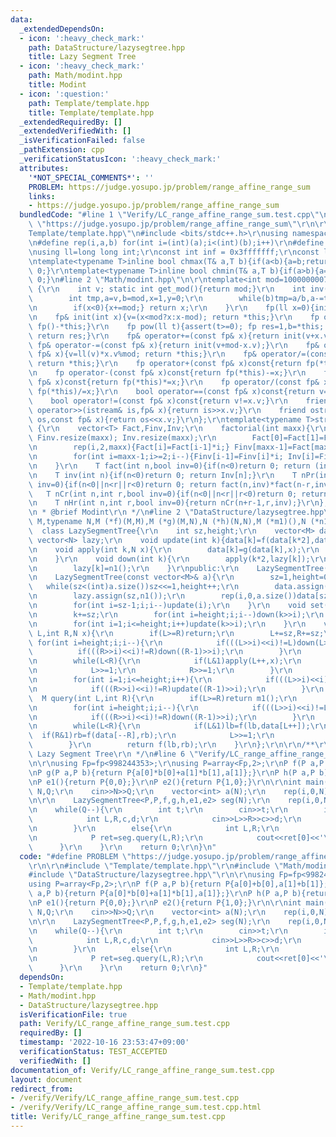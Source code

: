 ```yaml
---
data:
  _extendedDependsOn:
  - icon: ':heavy_check_mark:'
    path: DataStructure/lazysegtree.hpp
    title: Lazy Segment Tree
  - icon: ':heavy_check_mark:'
    path: Math/modint.hpp
    title: Modint
  - icon: ':question:'
    path: Template/template.hpp
    title: Template/template.hpp
  _extendedRequiredBy: []
  _extendedVerifiedWith: []
  _isVerificationFailed: false
  _pathExtension: cpp
  _verificationStatusIcon: ':heavy_check_mark:'
  attributes:
    '*NOT_SPECIAL_COMMENTS*': ''
    PROBLEM: https://judge.yosupo.jp/problem/range_affine_range_sum
    links:
    - https://judge.yosupo.jp/problem/range_affine_range_sum
  bundledCode: "#line 1 \"Verify/LC_range_affine_range_sum.test.cpp\"\n#define PROBLEM\
    \ \"https://judge.yosupo.jp/problem/range_affine_range_sum\"\r\n\r\n#line 1 \"\
    Template/template.hpp\"\n#include <bits/stdc++.h>\r\nusing namespace std;\r\n\r\
    \n#define rep(i,a,b) for(int i=(int)(a);i<(int)(b);i++)\r\n#define ALL(v) (v).begin(),(v).end()\r\
    \nusing ll=long long int;\r\nconst int inf = 0x3fffffff;\r\nconst ll INF = 0x1fffffffffffffff;\r\
    \ntemplate<typename T>inline bool chmax(T& a,T b){if(a<b){a=b;return 1;}return\
    \ 0;}\r\ntemplate<typename T>inline bool chmin(T& a,T b){if(a>b){a=b;return 1;}return\
    \ 0;}\n#line 2 \"Math/modint.hpp\"\n\r\ntemplate<int mod=1000000007>struct fp\
    \ {\r\n    int v; static int get_mod(){return mod;}\r\n    int inv() const{\r\n\
    \        int tmp,a=v,b=mod,x=1,y=0;\r\n        while(b)tmp=a/b,a-=tmp*b,swap(a,b),x-=tmp*y,swap(x,y);\r\
    \n        if(x<0){x+=mod;} return x;\r\n    }\r\n    fp(ll x=0){init(x%mod+mod);}\r\
    \n    fp& init(int x){v=(x<mod?x:x-mod); return *this;}\r\n    fp operator-()const{return\
    \ fp()-*this;}\r\n    fp pow(ll t){assert(t>=0); fp res=1,b=*this; while(t){if(t&1)res*=b;b*=b;t>>=1;}\
    \ return res;}\r\n    fp& operator+=(const fp& x){return init(v+x.v);}\r\n   \
    \ fp& operator-=(const fp& x){return init(v+mod-x.v);}\r\n    fp& operator*=(const\
    \ fp& x){v=ll(v)*x.v%mod; return *this;}\r\n    fp& operator/=(const fp& x){v=ll(v)*x.inv()%mod;\
    \ return *this;}\r\n    fp operator+(const fp& x)const{return fp(*this)+=x;}\r\
    \n    fp operator-(const fp& x)const{return fp(*this)-=x;}\r\n    fp operator*(const\
    \ fp& x)const{return fp(*this)*=x;}\r\n    fp operator/(const fp& x)const{return\
    \ fp(*this)/=x;}\r\n    bool operator==(const fp& x)const{return v==x.v;}\r\n\
    \    bool operator!=(const fp& x)const{return v!=x.v;}\r\n    friend istream&\
    \ operator>>(istream& is,fp& x){return is>>x.v;}\r\n    friend ostream& operator<<(ostream&\
    \ os,const fp& x){return os<<x.v;}\r\n};\r\ntemplate<typename T>struct factorial\
    \ {\r\n    vector<T> Fact,Finv,Inv;\r\n    factorial(int maxx){\r\n        Fact.resize(maxx);\
    \ Finv.resize(maxx); Inv.resize(maxx);\r\n        Fact[0]=Fact[1]=Finv[0]=Finv[1]=Inv[1]=1;\r\
    \n        rep(i,2,maxx){Fact[i]=Fact[i-1]*i;} Finv[maxx-1]=Fact[maxx-1].inv();\r\
    \n        for(int i=maxx-1;i>=2;i--){Finv[i-1]=Finv[i]*i; Inv[i]=Finv[i]*Fact[i-1];}\r\
    \n    }\r\n    T fact(int n,bool inv=0){if(n<0)return 0; return (inv?Finv[n]:Fact[n]);}\r\
    \n    T inv(int n){if(n<0)return 0; return Inv[n];}\r\n    T nPr(int n,int r,bool\
    \ inv=0){if(n<0||n<r||r<0)return 0; return fact(n,inv)*fact(n-r,inv^1);}\r\n \
    \   T nCr(int n,int r,bool inv=0){if(n<0||n<r||r<0)return 0; return fact(n,inv)*fact(r,inv^1)*fact(n-r,inv^1);}\r\
    \n    T nHr(int n,int r,bool inv=0){return nCr(n+r-1,r,inv);}\r\n};\r\n\r\n/**\r\
    \n * @brief Modint\r\n */\n#line 2 \"DataStructure/lazysegtree.hpp\"\n\r\ntemplate<typename\
    \ M,typename N,M (*f)(M,M),M (*g)(M,N),N (*h)(N,N),M (*m1)(),N (*n1)()>\r\n  \
    \  class LazySegmentTree{\r\n    int sz,height;\r\n    vector<M> data;\r\n   \
    \ vector<N> lazy;\r\n    void update(int k){data[k]=f(data[k*2],data[k*2+1]);}\r\
    \n    void apply(int k,N x){\r\n        data[k]=g(data[k],x);\r\n        if(k<sz)lazy[k]=h(lazy[k],x);\r\
    \n    }\r\n    void down(int k){\r\n        apply(k*2,lazy[k]);\r\n        apply(k*2+1,lazy[k]);\r\
    \n        lazy[k]=n1();\r\n    }\r\npublic:\r\n    LazySegmentTree(int n=0):LazySegmentTree(vector<M>(n,m1())){}\r\
    \n    LazySegmentTree(const vector<M>& a){\r\n        sz=1,height=0;\r\n     \
    \   while(sz<(int)a.size())sz<<=1,height++;\r\n        data.assign(2*sz,m1());\r\
    \n        lazy.assign(sz,n1());\r\n        rep(i,0,a.size())data[sz+i]=a[i];\r\
    \n        for(int i=sz-1;i;i--)update(i);\r\n    }\r\n    void set(int k,M x){\r\
    \n        k+=sz;\r\n        for(int i=height;i;i--)down(k>>i);\r\n        data[k]=x;\r\
    \n        for(int i=1;i<=height;i++)update(k>>i);\r\n    }\r\n    void update(int\
    \ L,int R,N x){\r\n        if(L>=R)return;\r\n        L+=sz,R+=sz;\r\n       \
    \ for(int i=height;i;i--){\r\n            if(((L>>i)<<i)!=L)down(L>>i);\r\n  \
    \          if(((R>>i)<<i)!=R)down((R-1)>>i);\r\n        }\r\n        int lb=L,rb=R;\r\
    \n        while(L<R){\r\n            if(L&1)apply(L++,x);\r\n            if(R&1)apply(--R,x);\r\
    \n            L>>=1;\r\n            R>>=1;\r\n        }\r\n        L=lb,R=rb;\r\
    \n        for(int i=1;i<=height;i++){\r\n            if(((L>>i)<<i)!=L)update(L>>i);\r\
    \n            if(((R>>i)<<i)!=R)update((R-1)>>i);\r\n        }\r\n    }\r\n  \
    \  M query(int L,int R){\r\n        if(L>=R)return m1();\r\n        L+=sz,R+=sz;\r\
    \n        for(int i=height;i;i--){\r\n            if(((L>>i)<<i)!=L)down(L>>i);\r\
    \n            if(((R>>i)<<i)!=R)down((R-1)>>i);\r\n        }\r\n        M lb=m1(),rb=m1();\r\
    \n        while(L<R){\r\n            if(L&1)lb=f(lb,data[L++]);\r\n          \
    \  if(R&1)rb=f(data[--R],rb);\r\n            L>>=1;\r\n            R>>=1;\r\n\
    \        }\r\n        return f(lb,rb);\r\n    }\r\n};\r\n\r\n/**\r\n * @brief\
    \ Lazy Segment Tree\r\n */\n#line 6 \"Verify/LC_range_affine_range_sum.test.cpp\"\
    \n\r\nusing Fp=fp<998244353>;\r\nusing P=array<Fp,2>;\r\nP f(P a,P b){return P{a[0]+b[0],a[1]+b[1]};}\r\
    \nP g(P a,P b){return P{a[0]*b[0]+a[1]*b[1],a[1]};}\r\nP h(P a,P b){return P{a[0]*b[0],a[1]*b[0]+b[1]};}\r\
    \nP e1(){return P{0,0};}\r\nP e2(){return P{1,0};}\r\n\r\nint main(){\r\n    int\
    \ N,Q;\r\n    cin>>N>>Q;\r\n    vector<int> a(N);\r\n    rep(i,0,N)cin>>a[i];\r\
    \n\r\n    LazySegmentTree<P,P,f,g,h,e1,e2> seg(N);\r\n    rep(i,0,N)seg.set(i,P{a[i],1});\r\
    \n    while(Q--){\r\n        int t;\r\n        cin>>t;\r\n        if(t==0){\r\n\
    \            int L,R,c,d;\r\n            cin>>L>>R>>c>>d;\r\n            seg.update(L,R,P{c,d});\r\
    \n        }\r\n        else{\r\n            int L,R;\r\n            cin>>L>>R;\r\
    \n            P ret=seg.query(L,R);\r\n            cout<<ret[0]<<'\\n';\r\n  \
    \      }\r\n    }\r\n    return 0;\r\n}\n"
  code: "#define PROBLEM \"https://judge.yosupo.jp/problem/range_affine_range_sum\"\
    \r\n\r\n#include \"Template/template.hpp\"\r\n#include \"Math/modint.hpp\"\r\n\
    #include \"DataStructure/lazysegtree.hpp\"\r\n\r\nusing Fp=fp<998244353>;\r\n\
    using P=array<Fp,2>;\r\nP f(P a,P b){return P{a[0]+b[0],a[1]+b[1]};}\r\nP g(P\
    \ a,P b){return P{a[0]*b[0]+a[1]*b[1],a[1]};}\r\nP h(P a,P b){return P{a[0]*b[0],a[1]*b[0]+b[1]};}\r\
    \nP e1(){return P{0,0};}\r\nP e2(){return P{1,0};}\r\n\r\nint main(){\r\n    int\
    \ N,Q;\r\n    cin>>N>>Q;\r\n    vector<int> a(N);\r\n    rep(i,0,N)cin>>a[i];\r\
    \n\r\n    LazySegmentTree<P,P,f,g,h,e1,e2> seg(N);\r\n    rep(i,0,N)seg.set(i,P{a[i],1});\r\
    \n    while(Q--){\r\n        int t;\r\n        cin>>t;\r\n        if(t==0){\r\n\
    \            int L,R,c,d;\r\n            cin>>L>>R>>c>>d;\r\n            seg.update(L,R,P{c,d});\r\
    \n        }\r\n        else{\r\n            int L,R;\r\n            cin>>L>>R;\r\
    \n            P ret=seg.query(L,R);\r\n            cout<<ret[0]<<'\\n';\r\n  \
    \      }\r\n    }\r\n    return 0;\r\n}"
  dependsOn:
  - Template/template.hpp
  - Math/modint.hpp
  - DataStructure/lazysegtree.hpp
  isVerificationFile: true
  path: Verify/LC_range_affine_range_sum.test.cpp
  requiredBy: []
  timestamp: '2022-10-16 23:53:47+09:00'
  verificationStatus: TEST_ACCEPTED
  verifiedWith: []
documentation_of: Verify/LC_range_affine_range_sum.test.cpp
layout: document
redirect_from:
- /verify/Verify/LC_range_affine_range_sum.test.cpp
- /verify/Verify/LC_range_affine_range_sum.test.cpp.html
title: Verify/LC_range_affine_range_sum.test.cpp
---
```

